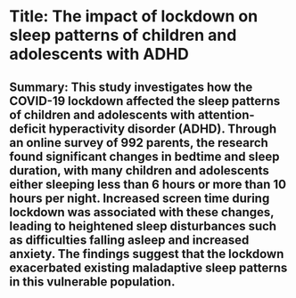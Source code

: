 # Title: The impact of lockdown on sleep patterns of children and adolescents with ADHD

## Summary: This study investigates how the COVID-19 lockdown affected the sleep patterns of children and adolescents with attention-deficit hyperactivity disorder (ADHD). Through an online survey of 992 parents, the research found significant changes in bedtime and sleep duration, with many children and adolescents either sleeping less than 6 hours or more than 10 hours per night. Increased screen time during lockdown was associated with these changes, leading to heightened sleep disturbances such as difficulties falling asleep and increased anxiety. The findings suggest that the lockdown exacerbated existing maladaptive sleep patterns in this vulnerable population.
